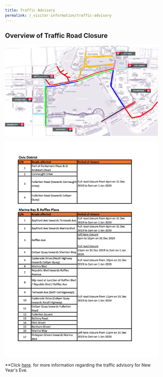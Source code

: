 ```yaml
---
title: Traffic Advisory
permalink: /_visitor-information/traffic-advisory
---
```


## Overview of Traffic Road Closure
<a href="https://www.police.gov.sg/Media-Room/News/20191220_OTHERS_Security_and_Traffic_Arrangements_for_the_MBSC2020"> <img src="/images/traffic-advisory-map.png" /></a>

<img src="/images/traffic-advisory-table.jpg" /></a>

**Click <a href="https://www.police.gov.sg/Media-Room/News/20191220_OTHERS_Security_and_Traffic_Arrangements_for_the_MBSC2020">here</a>. for more information regarding the traffic advisory for New Year's Eve.
